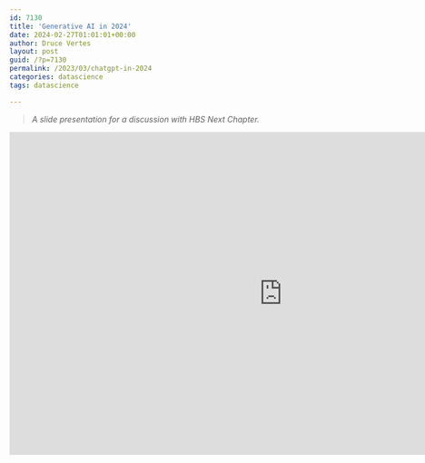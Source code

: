 ```yaml
---
id: 7130
title: 'Generative AI in 2024'
date: 2024-02-27T01:01:01+00:00
author: Druce Vertes
layout: post
guid: /?p=7130
permalink: /2023/03/chatgpt-in-2024
categories: datascience
tags: datascience

---
```

>*A slide presentation for a discussion with HBS Next Chapter.*
<!--more-->
<iframe src="https://docs.google.com/presentation/d/e/2PACX-1vSl_CtxMnkROI9KVqI9OMXKGkO4xb7Y34qticI0iAoUX7-3aaXkhoeunPWGO-imazHqLqFENit6muFj/embed?start=true&loop=false&delayms=10000" frameborder="0" width="960" height="569" allowfullscreen="true" mozallowfullscreen="true" webkitallowfullscreen="true"></iframe>

